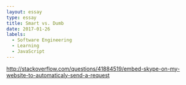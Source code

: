 ```yaml
---
layout: essay
type: essay
title: Smart vs. Dumb
date: 2017-01-26
labels:
  - Software Engineering
  - Learning
  - JavaScript
---
```


http://stackoverflow.com/questions/41884519/embed-skype-on-my-website-to-automaticaly-send-a-request
